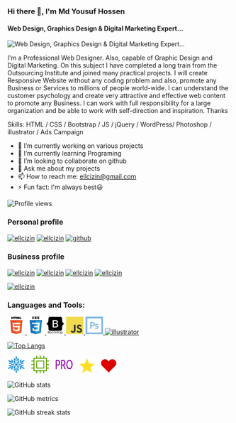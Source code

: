 


### Hi there 👋, I'm Md Yousuf Hossen
#### Web Design, Graphics Design & Digital Marketing Expert…
![Web Design, Graphics Design & Digital Marketing Expert…](https://media.licdn.com/dms/image/D5616AQFEdFbYNYjqkQ/profile-displaybackgroundimage-shrink_350_1400/0/1681759340238?e=1687392000&v=beta&t=oy63zYp7hxQa2tDf-KHgflSyakacvj8f7feezP2jauE)

I'm a Professional Web Designer. Also, capable of Graphic Design and Digital Marketing. On this subject I have completed a long train from the Outsourcing Institute and joined many practical projects. I will create Responsive Website without any coding problem and also, promote any Business or Services to millions of people world-wide. I can understand the customer psychology and create very attractive and effective web content to promote any Business. I can work with full responsibility for a large organization and be able to work with self-direction and inspiration. 
Thanks


Skills: HTML / CSS / Bootstrap / JS / jQuery / WordPress/ Photoshop / illustrator / Ads Campaign


- 🔭 I’m currently working on various projects 
- 🌱 I’m currently learning Programing 
- 👯 I’m looking to collaborate on github 
- 💬 Ask me about my projects 
- 📫 How to reach me: ellcizin@gmail.com 
- ⚡ Fun fact: I'm always best😃 


![Profile views](https://gpvc.arturio.dev/ellcizin)  

<h3 align="left">Personal profile</h3>
<p align="left">
<a href="https://web.facebook.com/profile.php?id=100089645936283" target="blank"><img align="center" src="https://raw.githubusercontent.com/rahuldkjain/github-profile-readme-generator/master/src/images/icons/Social/facebook.svg" alt="ellcizin" height="30" width="40" /></a>
<a href="https://www.linkedin.com/in/md-yousuf-hossen-7aab90264/" target="blank"><img align="center" src="https://raw.githubusercontent.com/rahuldkjain/github-profile-readme-generator/master/src/images/icons/Social/linked-in-alt.svg" alt="ellcizin" height="30" width="40" /></a> <a href="https://github.com/ellcizin" target="blank"><img align="center" src="https://cdn.jsdelivr.net/npm/simple-icons@3.0.1/icons/github.svg" alt="github" height="30" width="40"/></a>
</p>

<h3 align="left">Business profile</h3>
<p align="left">
<a href="https://www.facebook.com/ellcizin" target="blank"><img align="center" src="https://raw.githubusercontent.com/rahuldkjain/github-profile-readme-generator/master/src/images/icons/Social/facebook.svg" alt="ellcizin" height="30" width="40" /></a>
<a href="https://www.instagram.com/ellcizin" target="blank"><img align="center" src="https://raw.githubusercontent.com/rahuldkjain/github-profile-readme-generator/master/src/images/icons/Social/instagram.svg" alt="ellcizin" height="30" width="40" /></a>
<a href="https://twitter.com/ellcizin" target="blank"><img align="center" src="https://raw.githubusercontent.com/rahuldkjain/github-profile-readme-generator/master/src/images/icons/Social/twitter.svg" alt="ellcizin" height="30" width="40" /></a>
<a href="https://www.linkedin.com/company/ellcizin/" target="blank"><img align="center" src="https://raw.githubusercontent.com/rahuldkjain/github-profile-readme-generator/master/src/images/icons/Social/linked-in-alt.svg" alt="ellcizin" height="30" width="40" /></a>
</p>

<p align="left"> <a href="https://twitter.com/ellcizin" target="blank"><img src="https://img.shields.io/twitter/follow/ellcizin?logo=twitter&style=for-the-badge" alt="ellcizin" /></a> </p>


<h3 align="left">Languages and Tools:</h3>
<p align="left"> <a href="https://www.w3.org/html/" target="_blank" rel="noreferrer"> <img src="https://raw.githubusercontent.com/devicons/devicon/master/icons/html5/html5-original-wordmark.svg" alt="html5" width="40" height="40"/> </a> <a href="https://www.w3schools.com/css/" target="_blank" rel="noreferrer"> <img src="https://raw.githubusercontent.com/devicons/devicon/master/icons/css3/css3-original-wordmark.svg" alt="css3" width="40" height="40"/> </a> <a href="https://getbootstrap.com" target="_blank" rel="noreferrer"> <img src="https://raw.githubusercontent.com/devicons/devicon/master/icons/bootstrap/bootstrap-plain-wordmark.svg" alt="bootstrap" width="40" height="40"/> </a> <a href="https://developer.mozilla.org/en-US/docs/Web/JavaScript" target="_blank" rel="noreferrer"> <img src="https://raw.githubusercontent.com/devicons/devicon/master/icons/javascript/javascript-original.svg" alt="javascript" width="40" height="40"/> </a> <a href="https://www.photoshop.com/en" target="_blank" rel="noreferrer"> <img src="https://raw.githubusercontent.com/devicons/devicon/master/icons/photoshop/photoshop-line.svg" alt="photoshop" width="40" height="40"/> </a> <a href="https://www.adobe.com/in/products/illustrator.html" target="_blank" rel="noreferrer"> <img src="https://www.vectorlogo.zone/logos/adobe_illustrator/adobe_illustrator-icon.svg" alt="illustrator" width="40" height="40"/> </a> </p>



[![Top Langs](https://github-readme-stats.vercel.app/api/top-langs/?username=ellcizin)](https://github.com/anuraghazra/github-readme-stats)

<a href='https://archiveprogram.github.com/'><img src='https://raw.githubusercontent.com/acervenky/animated-github-badges/master/assets/acbadge.gif' width='40' height='40'></a> <a href='https://docs.github.com/en/developers'><img src='https://raw.githubusercontent.com/acervenky/animated-github-badges/master/assets/devbadge.gif' width='40' height='40'></a> <a href='https://github.com/pricing'><img src='https://raw.githubusercontent.com/acervenky/animated-github-badges/master/assets/pro.gif' width='40' height='40'></a> <a href='https://stars.github.com/'><img src='https://raw.githubusercontent.com/acervenky/animated-github-badges/master/assets/starbadge.gif' width='35' height='35'></a> <a href='https://docs.github.com/en/github/supporting-the-open-source-community-with-github-sponsors'><img src='https://raw.githubusercontent.com/acervenky/animated-github-badges/master/assets/sponsorbadge.gif' width='35' height='35'></a>


![GitHub stats](https://github-readme-stats.vercel.app/api?username=ellcizin&show_icons=true&count_private=true)  

![GitHub metrics](https://metrics.lecoq.io/ellcizin)  

![GitHub streak stats](https://streak-stats.demolab.com/?user=ellcizin)  




<!-- jjjjjjjjjjjjjjjjjjjjjjj
 -->













